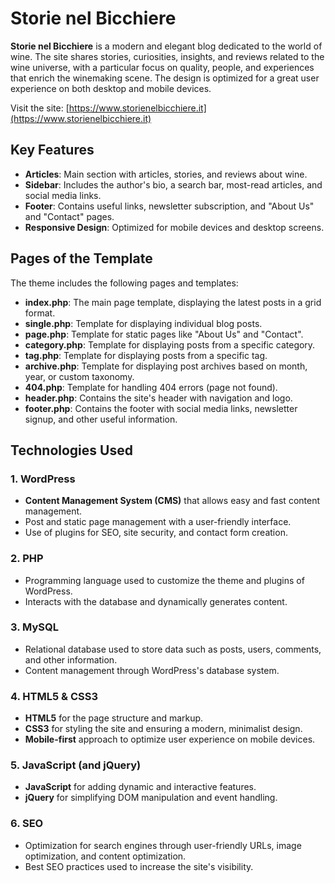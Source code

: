 # Storie nel Bicchiere

**Storie nel Bicchiere** is a modern and elegant blog dedicated to the world of wine. The site shares stories, curiosities, insights, and reviews related to the wine universe, with a particular focus on quality, people, and experiences that enrich the winemaking scene. The design is optimized for a great user experience on both desktop and mobile devices.

Visit the site: [https://www.storienelbicchiere.it](https://www.storienelbicchiere.it)

## Key Features

- **Articles**: Main section with articles, stories, and reviews about wine.
- **Sidebar**: Includes the author's bio, a search bar, most-read articles, and social media links.
- **Footer**: Contains useful links, newsletter subscription, and "About Us" and "Contact" pages.
- **Responsive Design**: Optimized for mobile devices and desktop screens.

## Pages of the Template

The theme includes the following pages and templates:

- **index.php**: The main page template, displaying the latest posts in a grid format.
- **single.php**: Template for displaying individual blog posts.
- **page.php**: Template for static pages like "About Us" and "Contact".
- **category.php**: Template for displaying posts from a specific category.
- **tag.php**: Template for displaying posts from a specific tag.
- **archive.php**: Template for displaying post archives based on month, year, or custom taxonomy.
- **404.php**: Template for handling 404 errors (page not found).
- **header.php**: Contains the site's header with navigation and logo.
- **footer.php**: Contains the footer with social media links, newsletter signup, and other useful information.

## Technologies Used

### 1. WordPress
- **Content Management System (CMS)** that allows easy and fast content management.
- Post and static page management with a user-friendly interface.
- Use of plugins for SEO, site security, and contact form creation.

### 2. PHP
- Programming language used to customize the theme and plugins of WordPress.
- Interacts with the database and dynamically generates content.

### 3. MySQL
- Relational database used to store data such as posts, users, comments, and other information.
- Content management through WordPress's database system.

### 4. HTML5 & CSS3
- **HTML5** for the page structure and markup.
- **CSS3** for styling the site and ensuring a modern, minimalist design.
- **Mobile-first** approach to optimize user experience on mobile devices.

### 5. JavaScript (and jQuery)
- **JavaScript** for adding dynamic and interactive features.
- **jQuery** for simplifying DOM manipulation and event handling.

### 6. SEO
- Optimization for search engines through user-friendly URLs, image optimization, and content optimization.
- Best SEO practices used to increase the site's visibility.
